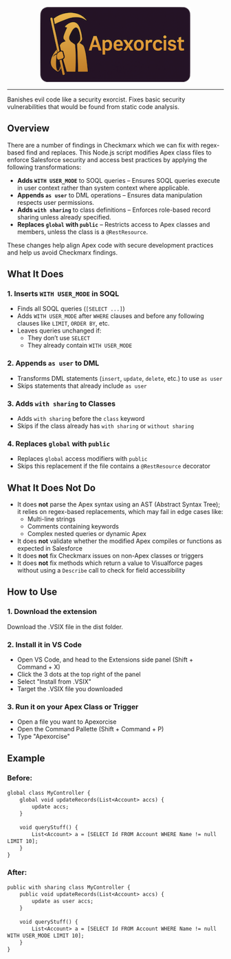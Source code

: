 <!-- # Apexorcist -->
<p align="center">
  <img src="banner.png" alt="Description" width="350"/>
</p>
<hr/>
Banishes evil code like a security exorcist. Fixes basic security vulnerabilities that would be found from static code analysis.


## Overview

There are a number of findings in Checkmarx which we can fix with regex-based find and replaces. This Node.js script modifies Apex class files to enforce Salesforce security and access best practices by applying the following transformations:

- **Adds `WITH USER_MODE`** to SOQL queries – Ensures SOQL queries execute in user context rather than system context where applicable.
- **Appends `as user`** to DML operations – Ensures data manipulation respects user permissions.
- **Adds `with sharing`** to class definitions – Enforces role-based record sharing unless already specified.
- **Replaces `global` with `public`** – Restricts access to Apex classes and members, unless the class is a `@RestResource`.

These changes help align Apex code with secure development practices and help us avoid Checkmarx findings.

## What It Does

### 1. Inserts `WITH USER_MODE` in SOQL

- Finds all SOQL queries (`[SELECT ...]`)
- Adds `WITH USER_MODE` after `WHERE` clauses and before any following clauses like `LIMIT`, `ORDER BY`, etc.
- Leaves queries unchanged if:
  - They don’t use `SELECT`
  - They already contain `WITH USER_MODE`

### 2. Appends `as user` to DML

- Transforms DML statements (`insert`, `update`, `delete`, etc.) to use `as user`
- Skips statements that already include `as user`

### 3. Adds `with sharing` to Classes

- Adds `with sharing` before the `class` keyword
- Skips if the class already has `with sharing` or `without sharing`

### 4. Replaces `global` with `public`

- Replaces `global` access modifiers with `public`
- Skips this replacement if the file contains a `@RestResource` decorator

## What It Does **Not** Do

- It does **not** parse the Apex syntax using an AST (Abstract Syntax Tree); it relies on regex-based replacements, which may fail in edge cases like:
  - Multi-line strings
  - Comments containing keywords
  - Complex nested queries or dynamic Apex
- It does **not** validate whether the modified Apex compiles or functions as expected in Salesforce
- It does **not** fix Checkmarx issues on non-Apex classes or triggers
- It does **not** fix methods which return a value to Visualforce pages without using a `Describe` call to check for field accessibility

## How to Use

### 1. Download the extension
Download the .VSIX file in the dist folder.

### 2. Install it in VS Code
- Open VS Code, and head to the Extensions side panel (Shift + Command + X)
- Click the 3 dots at the top right of the panel
- Select "Install from .VSIX"
- Target the .VSIX file you downloaded

### 3. Run it on your Apex Class or Trigger
- Open a file you want to Apexorcise
- Open the Command Pallette (Shift + Command + P)
- Type "Apexorcise"

## Example

### Before:

```apex
global class MyController {
    global void updateRecords(List<Account> accs) {
        update accs;
    }

    void queryStuff() {
        List<Account> a = [SELECT Id FROM Account WHERE Name != null LIMIT 10];
    }
}
```

### After:

```apex
public with sharing class MyController {
    public void updateRecords(List<Account> accs) {
        update as user accs;
    }

    void queryStuff() {
        List<Account> a = [SELECT Id FROM Account WHERE Name != null WITH USER_MODE LIMIT 10];
    }
}
```
